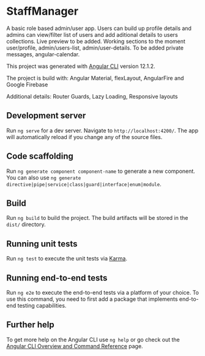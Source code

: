 # StaffManager
A basic role based admin/user app. Users can build up profile details and admins can view/filter list of users and add aditional details to users collections. Live preview to be added. Working sections to the moment user/profile, admin/users-list, admin/user-details. To be added private messages, angular-calendar.

This project was generated with [Angular CLI](https://github.com/angular/angular-cli) version 12.1.2.

The project is build with: Angular Material, flexLayout, AngularFire and Google Firebase

Additional details: Router Guards, Lazy Loading, Responsive layouts

## Development server

Run `ng serve` for a dev server. Navigate to `http://localhost:4200/`. The app will automatically reload if you change any of the source files.

## Code scaffolding

Run `ng generate component component-name` to generate a new component. You can also use `ng generate directive|pipe|service|class|guard|interface|enum|module`.

## Build

Run `ng build` to build the project. The build artifacts will be stored in the `dist/` directory.

## Running unit tests

Run `ng test` to execute the unit tests via [Karma](https://karma-runner.github.io).

## Running end-to-end tests

Run `ng e2e` to execute the end-to-end tests via a platform of your choice. To use this command, you need to first add a package that implements end-to-end testing capabilities.

## Further help

To get more help on the Angular CLI use `ng help` or go check out the [Angular CLI Overview and Command Reference](https://angular.io/cli) page.
